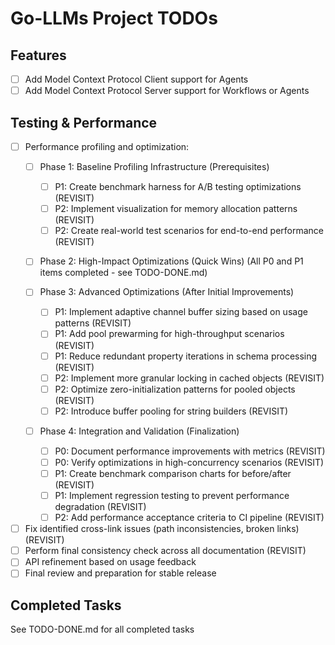 # Go-LLMs Project TODOs

## Features
- [ ] Add Model Context Protocol Client support for Agents
- [ ] Add Model Context Protocol Server support for Workflows or Agents

## Testing & Performance
- [ ] Performance profiling and optimization:
  - [ ] Phase 1: Baseline Profiling Infrastructure (Prerequisites)
    - [ ] P1: Create benchmark harness for A/B testing optimizations (REVISIT)
    - [ ] P2: Implement visualization for memory allocation patterns (REVISIT)
    - [ ] P2: Create real-world test scenarios for end-to-end performance (REVISIT)

  - [ ] Phase 2: High-Impact Optimizations (Quick Wins)
    (All P0 and P1 items completed - see TODO-DONE.md)

  - [ ] Phase 3: Advanced Optimizations (After Initial Improvements)
    - [ ] P1: Implement adaptive channel buffer sizing based on usage patterns (REVISIT)
    - [ ] P1: Add pool prewarming for high-throughput scenarios (REVISIT)
    - [ ] P1: Reduce redundant property iterations in schema processing (REVISIT)
    - [ ] P2: Implement more granular locking in cached objects (REVISIT)
    - [ ] P2: Optimize zero-initialization patterns for pooled objects (REVISIT)
    - [ ] P2: Introduce buffer pooling for string builders (REVISIT)

  - [ ] Phase 4: Integration and Validation (Finalization)
    - [ ] P0: Document performance improvements with metrics (REVISIT)
    - [ ] P0: Verify optimizations in high-concurrency scenarios (REVISIT)
    - [ ] P1: Create benchmark comparison charts for before/after (REVISIT)
    - [ ] P1: Implement regression testing to prevent performance degradation (REVISIT)
    - [ ] P2: Add performance acceptance criteria to CI pipeline (REVISIT)
    
- [ ] Fix identified cross-link issues (path inconsistencies, broken links) (REVISIT)
- [ ] Perform final consistency check across all documentation (REVISIT)
- [ ] API refinement based on usage feedback
- [ ] Final review and preparation for stable release

## Completed Tasks
See TODO-DONE.md for all completed tasks